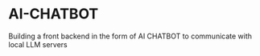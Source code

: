 # AI-CHATBOT
Building a front backend in the form of AI CHATBOT to communicate with local LLM servers
